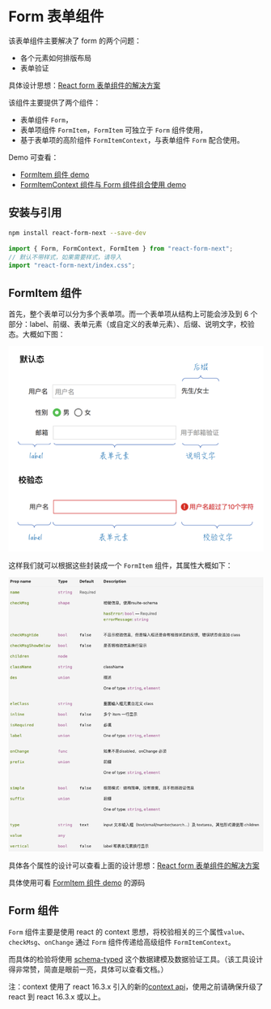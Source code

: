 # Form 表单组件

该表单组件主要解决了 form 的两个问题：

- 各个元素如何排版布局
- 表单验证

具体设计思想：[React form 表单组件的解决方案](https://imweb.io/topic/5ca03c119239213a22d7549d)

该组件主要提供了两个组件：

- 表单组件 `Form`，
- 表单项组件 `FormItem`，`FormItem` 可独立于 `Form` 组件使用，
- 基于表单项的高阶组件 `FormItemContext`，与表单组件 `Form` 配合使用。

Demo 可查看：

- [FormItem 组件 demo](https://codesandbox.io/embed/pmr1lyl81q?fontsize=14)
- [FormItemContext 组件与 Form 组件组合使用 demo](https://codesandbox.io/embed/j4nmm4p7kv?fontsize=14)

## 安装与引用

```bash
npm install react-form-next --save-dev
```

```js
import { Form, FormContext, FormItem } from "react-form-next";
// 默认不带样式，如果需要样式，请导入
import "react-form-next/index.css";
```

## FormItem 组件

首先，整个表单可以分为多个表单项。而一个表单项从结构上可能会涉及到 6 个部分：label、前缀、表单元素（或自定义的表单元素）、后缀、说明文字，校验态。大概如下图：

![](./FormItem/img/form.png)

这样我们就可以根据这些封装成一个 `FormItem` 组件，其属性大概如下：

![](./FormItem/img/form-item-props.png)

具体各个属性的设计可以查看上面的设计思想：[React form 表单组件的解决方案](https://imweb.io/topic/5ca03c119239213a22d7549d)

具体使用可看 [FormItem 组件 demo](https://codesandbox.io/embed/pmr1lyl81q?fontsize=14) 的源码

## Form 组件

`Form` 组件主要是使用 react 的 context 思想，将校验相关的三个属性`value`、`checkMsg`、`onChange` 通过 `Form` 组件传递给高级组件 `FormItemContext`。

而具体的检验将使用 [schema-typed](https://github.com/rsuite/schema-typed) 这个数据建模及数据验证工具。（该工具设计得非常赞，简直是眼前一亮，具体可以查看文档。）

注：context 使用了 react 16.3.x 引入的新的[context api](https://reactjs.org/docs/context.html)，使用之前请确保升级了 react 到 react 16.3.x 或以上。
